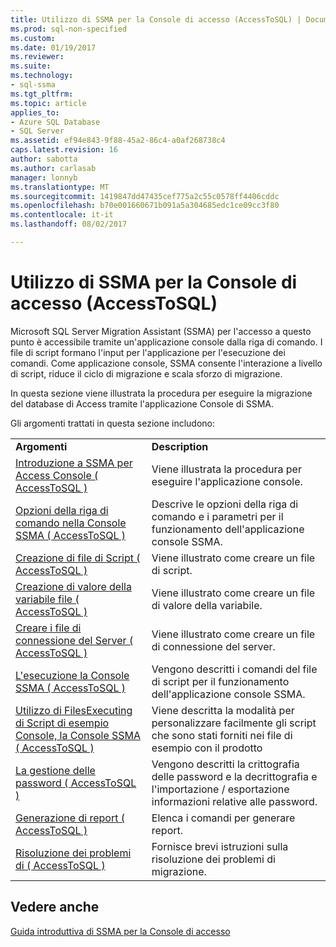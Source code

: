 ```yaml
---
title: Utilizzo di SSMA per la Console di accesso (AccessToSQL) | Documenti Microsoft
ms.prod: sql-non-specified
ms.custom: 
ms.date: 01/19/2017
ms.reviewer: 
ms.suite: 
ms.technology:
- sql-ssma
ms.tgt_pltfrm: 
ms.topic: article
applies_to:
- Azure SQL Database
- SQL Server
ms.assetid: ef94e843-9f88-45a2-86c4-a0af268738c4
caps.latest.revision: 16
author: sabotta
ms.author: carlasab
manager: lonnyb
ms.translationtype: MT
ms.sourcegitcommit: 1419847dd47435cef775a2c55c0578ff4406cddc
ms.openlocfilehash: b70e001660671b091a5a304685edc1ce09cc3f80
ms.contentlocale: it-it
ms.lasthandoff: 08/02/2017

---
```

# <a name="working-with-ssma-for-access-console-accesstosql"></a>Utilizzo di SSMA per la Console di accesso (AccessToSQL)
Microsoft SQL Server Migration Assistant (SSMA) per l'accesso a questo punto è accessibile tramite un'applicazione console dalla riga di comando. I file di script formano l'input per l'applicazione per l'esecuzione dei comandi. Come applicazione console, SSMA consente l'interazione a livello di script, riduce il ciclo di migrazione e scala sforzo di migrazione.  
  
In questa sezione viene illustrata la procedura per eseguire la migrazione del database di Access tramite l'applicazione Console di SSMA.  
  
Gli argomenti trattati in questa sezione includono:  
  
|||  
|-|-|  
|**Argomenti**|**Description**|  
|[Introduzione a SSMA per Access Console &#40; AccessToSQL &#41;](../../ssma/access/getting-started-with-ssma-for-access-console-accesstosql.md)|Viene illustrata la procedura per eseguire l'applicazione console.|  
|[Opzioni della riga di comando nella Console SSMA &#40; AccessToSQL &#41;](../../ssma/access/command-line-options-in-ssma-console-accesstosql.md)|Descrive le opzioni della riga di comando e i parametri per il funzionamento dell'applicazione console SSMA.|  
|[Creazione di file di Script &#40; AccessToSQL &#41;](../../ssma/access/creating-script-files-accesstosql.md)|Viene illustrato come creare un file di script.|  
|[Creazione di valore della variabile file &#40; AccessToSQL &#41;](../../ssma/access/creating-variable-value-files-accesstosql.md)|Viene illustrato come creare un file di valore della variabile.|  
|[Creare i file di connessione del Server &#40; AccessToSQL &#41;](../../ssma/access/creating-the-server-connection-files-accesstosql.md)|Viene illustrato come creare un file di connessione del server.|  
|[L'esecuzione la Console SSMA &#40; AccessToSQL &#41;](../../ssma/access/executing-the-ssma-console-accesstosql.md)|Vengono descritti i comandi del file di script per il funzionamento dell'applicazione console SSMA.|  
|[Utilizzo di FilesExecuting di Script di esempio Console, la Console SSMA &#40; AccessToSQL &#41;](../../ssma/access/working-sample-console-script-filesexecuting-ssma-console-accesstosql.md)|Viene descritta la modalità per personalizzare facilmente gli script che sono stati forniti nei file di esempio con il prodotto|  
|[La gestione delle password &#40; AccessToSQL &#41;](../../ssma/access/managing-passwords-accesstosql.md)|Vengono descritti la crittografia delle password e la decrittografia e l'importazione / esportazione informazioni relative alle password.|  
|[Generazione di report &#40; AccessToSQL &#41;](../../ssma/access/generating-reports-accesstosql.md)|Elenca i comandi per generare report.|  
|[Risoluzione dei problemi di &#40; AccessToSQL &#41;](../../ssma/access/troubleshooting-accesstosql.md)|Fornisce brevi istruzioni sulla risoluzione dei problemi di migrazione.|  
  
## <a name="see-also"></a>Vedere anche  
[Guida introduttiva di SSMA per la Console di accesso](http://msdn.microsoft.com/en-us/8585ec16-7e0a-483a-b250-adab9b9232a3)  
  

